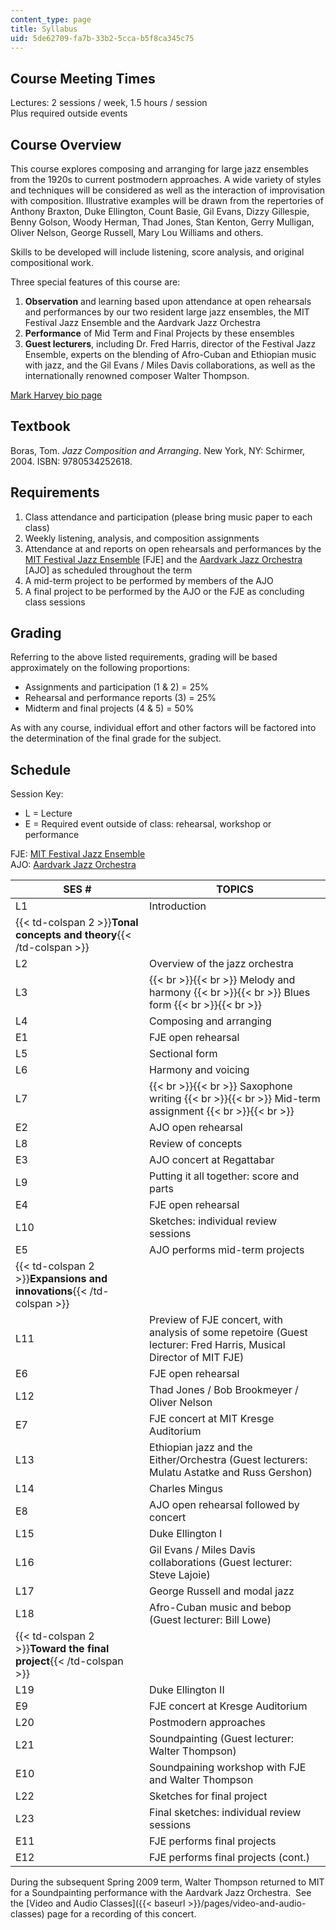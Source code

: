 ```yaml
---
content_type: page
title: Syllabus
uid: 5de62709-fa7b-33b2-5cca-b5f8ca345c75
---
```


Course Meeting Times
--------------------

Lectures: 2 sessions / week, 1.5 hours / session  
Plus required outside events

Course Overview
---------------

This course explores composing and arranging for large jazz ensembles from the 1920s to current postmodern approaches. A wide variety of styles and techniques will be considered as well as the interaction of improvisation with composition. Illustrative examples will be drawn from the repertories of Anthony Braxton, Duke Ellington, Count Basie, Gil Evans, Dizzy Gillespie, Benny Golson, Woody Herman, Thad Jones, Stan Kenton, Gerry Mulligan, Oliver Nelson, George Russell, Mary Lou Williams and others.

Skills to be developed will include listening, score analysis, and original compositional work.

Three special features of this course are:

1.  **Observation** and learning based upon attendance at open rehearsals and performances by our two resident large jazz ensembles, the MIT Festival Jazz Ensemble and the Aardvark Jazz Orchestra
2.  **Performance** of Mid Term and Final Projects by these ensembles
3.  **Guest lecturers**, including Dr. Fred Harris, director of the Festival Jazz Ensemble, experts on the blending of Afro-Cuban and Ethiopian music with jazz, and the Gil Evans / Miles Davis collaborations, as well as the internationally renowned composer Walter Thompson.

[Mark Harvey bio page](http://web.mit.edu/music/facstaff/harvey.html)

Textbook
--------

Boras, Tom. _Jazz Composition and Arranging_. New York, NY: Schirmer, 2004. ISBN: 9780534252618.

Requirements
------------

1.  Class attendance and participation (please bring music paper to each class)
2.  Weekly listening, analysis, and composition assignments
3.  Attendance at and reports on open rehearsals and performances by the [MIT Festival Jazz Ensemble](http://web.mit.edu/fje/www/) \[FJE\] and the [Aardvark Jazz Orchestra](http://www.aardvarkjazz.com/) \[AJO\] as scheduled throughout the term
4.  A mid-term project to be performed by members of the AJO
5.  A final project to be performed by the AJO or the FJE as concluding class sessions

Grading
-------

Referring to the above listed requirements, grading will be based approximately on the following proportions:

*   Assignments and participation (1 & 2) = 25%
*   Rehearsal and performance reports (3) = 25%
*   Midterm and final projects (4 & 5) = 50%

As with any course, individual effort and other factors will be factored into the determination of the final grade for the subject.

Schedule
--------

Session Key:

*   L = Lecture
*   E = Required event outside of class: rehearsal, workshop or performance

FJE: [MIT Festival Jazz Ensemble](http://web.mit.edu/fje/www/)  
AJO: [Aardvark Jazz Orchestra](http://www.aardvarkjazz.com/)

| SES # | TOPICS |
| --- | --- |
| L1 | Introduction |
| {{< td-colspan 2 >}}**Tonal concepts and theory**{{< /td-colspan >}} ||
| L2 | Overview of the jazz orchestra |
| L3 |  {{< br >}}{{< br >}} Melody and harmony {{< br >}}{{< br >}} Blues form {{< br >}}{{< br >}}  |
| L4 | Composing and arranging |
| E1 | FJE open rehearsal |
| L5 | Sectional form |
| L6 | Harmony and voicing |
| L7 |  {{< br >}}{{< br >}} Saxophone writing {{< br >}}{{< br >}} Mid-term assignment {{< br >}}{{< br >}}  |
| E2 | AJO open rehearsal |
| L8 | Review of concepts |
| E3 | AJO concert at Regattabar |
| L9 | Putting it all together: score and parts |
| E4 | FJE open rehearsal |
| L10 | Sketches: individual review sessions |
| E5 | AJO performs mid-term projects |
| {{< td-colspan 2 >}}**Expansions and innovations**{{< /td-colspan >}} ||
| L11 | Preview of FJE concert, with analysis of some repetoire (Guest lecturer: Fred Harris, Musical Director of MIT FJE) |
| E6 | FJE open rehearsal |
| L12 | Thad Jones / Bob Brookmeyer / Oliver Nelson |
| E7 | FJE concert at MIT Kresge Auditorium |
| L13 | Ethiopian jazz and the Either/Orchestra (Guest lecturers: Mulatu Astatke and Russ Gershon) |
| L14 | Charles Mingus |
| E8 | AJO open rehearsal followed by concert |
| L15 | Duke Ellington I |
| L16 | Gil Evans / Miles Davis collaborations (Guest lecturer: Steve Lajoie) |
| L17 | George Russell and modal jazz |
| L18 | Afro-Cuban music and bebop (Guest lecturer: Bill Lowe) |
| {{< td-colspan 2 >}}**Toward the final project**{{< /td-colspan >}} ||
| L19 | Duke Ellington II |
| E9 | FJE concert at Kresge Auditorium |
| L20 | Postmodern approaches |
| L21 | Soundpainting (Guest lecturer: Walter Thompson) |
| E10 | Soundpaining workshop with FJE and Walter Thompson |
| L22 | Sketches for final project |
| L23 | Final sketches: individual review sessions |
| E11 | FJE performs final projects |
| E12 | FJE performs final projects (cont.) 

During the subsequent Spring 2009 term, Walter Thompson returned to MIT for a Soundpainting performance with the Aardvark Jazz Orchestra.  See the [Video and Audio Classes]({{< baseurl >}}/pages/video-and-audio-classes) page for a recording of this concert.